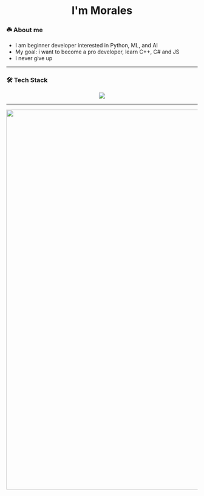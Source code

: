 <h1 align="center">I'm Morales

### ☘️ About me
- I am beginner developer interested in Python, ML, and AI
- My goal: i want to become a pro developer, learn C++, C# and JS
- I never give up

---

### 🛠️ Tech Stack
<p align="center">
  <img src="https://skillicons.dev/icons?i=python,git,github,sqlite" />
</p>

---

<img src="https://i.pinimg.com/originals/13/64/f3/1364f301d7181e2acc516f702c4ce274.gif" width="1000" />


